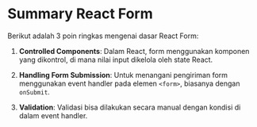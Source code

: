# Summary React Form

Berikut adalah 3 poin ringkas mengenai dasar React Form:

1. **Controlled Components**: Dalam React, form menggunakan komponen yang dikontrol, di mana nilai input dikelola oleh state React.

2. **Handling Form Submission**: Untuk menangani pengiriman form menggunakan event handler pada elemen `<form>`, biasanya dengan `onSubmit`.

3. **Validation**: Validasi bisa dilakukan secara manual dengan kondisi di dalam event handler.